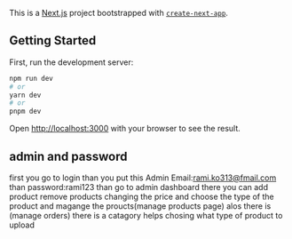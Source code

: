 This is a [Next.js](https://nextjs.org/) project bootstrapped with [`create-next-app`](https://github.com/vercel/next.js/tree/canary/packages/create-next-app).

## Getting Started

First, run the development server:

```bash
npm run dev
# or
yarn dev
# or
pnpm dev
```

Open [http://localhost:3000](http://localhost:3000) with your browser to see the result.

## admin and password

first you go to login than you put this Admin Email:rami.ko313@fmail.com
than password:rami123
than go to admin dashboard
there you can add product remove products changing the price and choose the type of the product and magange the proucts(manage products page) alos there is (manage orders)
there is a catagory helps chosing what type of product to upload
